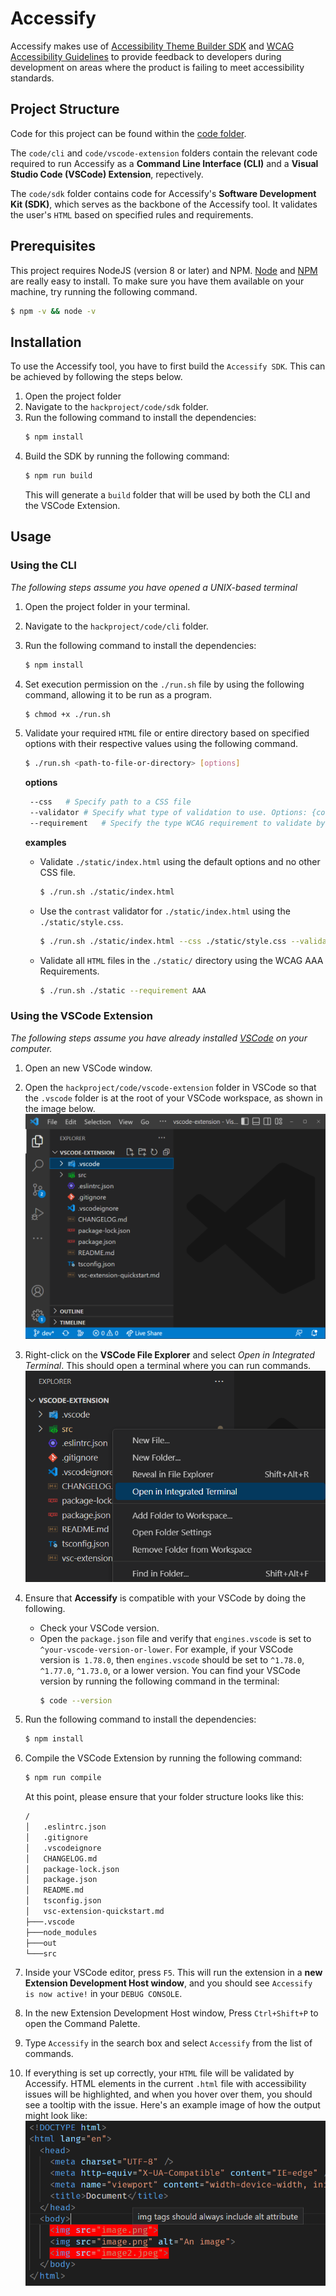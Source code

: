 # Accessify

Accessify makes use of [Accessibility Theme Builder SDK](https://github.com/discoverfinancial/a11y-theme-builder-sdk) and [WCAG Accessibility Guidelines](https://www.w3.org/WAI/standards-guidelines/) to provide feedback to developers during development on areas where the product is failing to meet accessibility standards.

## Project Structure

Code for this project can be found within the [code folder](./code/).

The `code/cli` and `code/vscode-extension` folders contain the relevant code required to run Accessify as a **Command Line Interface (CLI)** and a **Visual Studio Code (VSCode) Extension**, repectively.

The `code/sdk` folder contains code for Accessify's **Software Development Kit (SDK)**, which serves as the backbone of the Accessify tool. It validates the user's `HTML` based on specified rules and requirements.

## Prerequisites

This project requires NodeJS (version 8 or later) and NPM.
[Node](http://nodejs.org/) and [NPM](https://npmjs.org/) are really easy to install.
To make sure you have them available on your machine,
try running the following command.

```sh
$ npm -v && node -v
```

## Installation

To use the Accessify tool, you have to first build the `Accessify SDK`. This can be achieved by following the steps below.<br/>

1. Open the project folder
1. Navigate to the `hackproject/code/sdk` folder.
1. Run the following command to install the dependencies:
   ```sh
   $ npm install
   ```
1. Build the SDK by running the following command:
   ```sh
   $ npm run build
   ```
   This will generate a `build` folder that will be used by both the CLI and the VSCode Extension.

## Usage

### Using the CLI

_The following steps assume you have opened a UNIX-based terminal_<br/>

1. Open the project folder in your terminal.
1. Navigate to the `hackproject/code/cli` folder.
1. Run the following command to install the dependencies:
   ```sh
   $ npm install
   ```
1. Set execution permission on the `./run.sh` file by using the following command, allowing it to be run as a program.
   ```sh
   $ chmod +x ./run.sh
   ```
1. Validate your required `HTML` file or entire directory based on specified options with their respective values using the following command.

   ```sh
   $ ./run.sh <path-to-file-or-directory> [options]
   ```

   **options**

   ```sh
    --css   # Specify path to a CSS file
    --validator # Specify what type of validation to use. Options: {contrast | typography | attribute | all} (default: all)
    --requirement   # Specify the type WCAG requirement to validate by {AA | AAA} (default: AA)
   ```

   **examples**

   - Validate `./static/index.html` using the default options and no other CSS file.
     ```sh
     $ ./run.sh ./static/index.html
     ```
   - Use the `contrast` validator for `./static/index.html` using the `./static/style.css`.
     ```sh
     $ ./run.sh ./static/index.html --css ./static/style.css --validator contrast
     ```
   - Validate all `HTML` files in the `./static/` directory using the WCAG AAA Requirements.
     ```sh
     $ ./run.sh ./static --requirement AAA
     ```

### Using the VSCode Extension

_The following steps assume you have already installed [VSCode](https://code.visualstudio.com/learn/get-started/basics) on your computer._

1.  Open an new VSCode window.
1.  Open the `hackproject/code/vscode-extension` folder in VSCode so that the `.vscode` folder is at the root of your VSCode workspace, as shown in the image below.<br/>
    ![vscode-extension-demo](./usecase/images/misc/vscode-extension-setup.png)
1.  Right-click on the **VSCode File Explorer** and select _Open in Integrated Terminal_. This should open a terminal where you can run commands.<br/>
    ![vscode-extension-terminal](./usecase/images/misc/vscode-extension-terminal.png)
1.  Ensure that **Accessify** is compatible with your VSCode by doing the following.
    - Check your VSCode version.
    - Open the `package.json` file and verify that `engines.vscode` is set to `^your-vscode-version-or-lower`. For example, if your VSCode version is` 1.78.0`, then `engines.vscode` should be set to `^1.78.0`, `^1.77.0`, `^1.73.0`, or a lower version. You can find your VSCode version by running the following command in the terminal:
      ```sh
      $ code --version
      ```
1.  Run the following command to install the dependencies:
    ```sh
    $ npm install
    ```
1.  Compile the VSCode Extension by running the following command:

    ```sh
    $ npm run compile
    ```

    At this point, please ensure that your folder structure looks like this:

    ```sh
    /
    │   .eslintrc.json
    │   .gitignore
    │   .vscodeignore
    │   CHANGELOG.md
    │   package-lock.json
    │   package.json
    │   README.md
    │   tsconfig.json
    │   vsc-extension-quickstart.md
    ├───.vscode
    ├───node_modules
    ├───out
    └───src
    ```

1.  Inside your VSCode editor, press `F5`. This will run the extension in a **new Extension Development Host window**, and you should see `Accessify is now active!` in your `DEBUG CONSOLE`.
1.  In the new Extension Development Host window, Press `Ctrl+Shift+P` to open the Command Palette.
1.  Type `Accessify` in the search box and select `Accessify` from the list of commands.
1.  If everything is set up correctly, your `HTML` file will be validated by Accessify. HTML elements in the current `.html` file with accessibility issues will be highlighted, and when you hover over them, you should see a tooltip with the issue. Here's an example image of how the output might look like:<br/>
    ![vscode-extension-demo](./usecase/images/misc/vscode-extension-demo.png)
